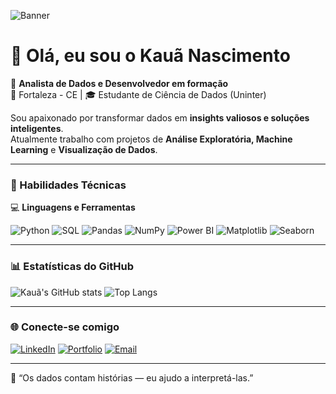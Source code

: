 <!-- Banner -->
![Banner]([https://i.imgur.com/x1K8zKv.png](https://br.freepik.com/fotos-gratis/homem-de-negocios-usando-tablet-com-graficos-digitais_268314407.htm#fromView=search&page=1&position=12&uuid=e78756f2-e58d-47df-b1a6-7932badc6ebe&query=data))

# 👋 Olá, eu sou o Kauã Nascimento  

🎯 **Analista de Dados e Desenvolvedor em formação**  
📍 Fortaleza - CE | 🎓 Estudante de Ciência de Dados (Uninter)

Sou apaixonado por transformar dados em **insights valiosos e soluções inteligentes**.  
Atualmente trabalho com projetos de **Análise Exploratória, Machine Learning** e **Visualização de Dados**.

---

### 🧠 Habilidades Técnicas
💻 **Linguagens e Ferramentas**
  
![Python](https://img.shields.io/badge/Python-3776AB?style=for-the-badge&logo=python&logoColor=white)
![SQL](https://img.shields.io/badge/SQL-003B57?style=for-the-badge&logo=postgresql&logoColor=white)
![Pandas](https://img.shields.io/badge/Pandas-150458?style=for-the-badge&logo=pandas)
![NumPy](https://img.shields.io/badge/NumPy-013243?style=for-the-badge&logo=numpy)
![Power BI](https://img.shields.io/badge/Power_BI-F2C811?style=for-the-badge&logo=power-bi&logoColor=black)
![Matplotlib](https://img.shields.io/badge/Matplotlib-11557c?style=for-the-badge&logo=plotly&logoColor=white)
![Seaborn](https://img.shields.io/badge/Seaborn-9e3c94?style=for-the-badge&logo=python&logoColor=white)

---

### 📊 Estatísticas do GitHub

![Kauã's GitHub stats](https://github-readme-stats.vercel.app/api?username=KauaNasci&show_icons=true&theme=radical)
![Top Langs](https://github-readme-stats.vercel.app/api/top-langs/?username=KauaNasci&layout=compact&theme=radical)

---

### 🌐 Conecte-se comigo

[![LinkedIn](https://img.shields.io/badge/LinkedIn-Kauã%20Nascimento-blue?style=for-the-badge&logo=linkedin)]([https://www.linkedin.com/in/seu-link-aqui](https://www.linkedin.com/in/kau%C3%A3-barros-07b7b0251/))
[![Portfolio](https://img.shields.io/badge/Portfólio-000000?style=for-the-badge&logo=About.me&logoColor=white)]([https://seu-portfolio-aqui.com](https://kntechsolutions.com.br/analyst/))
[![Email](https://img.shields.io/badge/Email-kauanascimento%40gmail.com-red?style=for-the-badge&logo=gmail&logoColor=white)](mailto:kn.techsolutionss@gmail.com)

---

💬 “Os dados contam histórias — eu ajudo a interpretá-las.”
